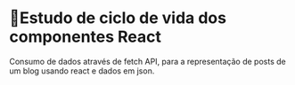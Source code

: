 <h1>📗Estudo de ciclo de vida dos componentes React</h1>
<p>Consumo de dados através de fetch API, para a representação de posts de um blog usando react e dados em json.</p>